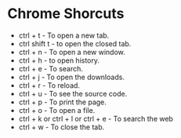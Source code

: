 # Chrome Shorcuts
* ctrl + t - To open a new tab.
* ctrl shift t - to open the closed tab.
* ctrl + n - To open a new window.
* ctrl + h - to open history.
* ctrl + e - To search.
* ctrl + j - To open the downloads.
* ctrl + r - To reload.
* ctrl + u - To see the source code.
* ctrl + p - To print the page.
* ctrl + o - To open a file.
* ctrl + k or ctrl + l or ctrl + e - To search the web
* ctrl + w - To close the tab.
